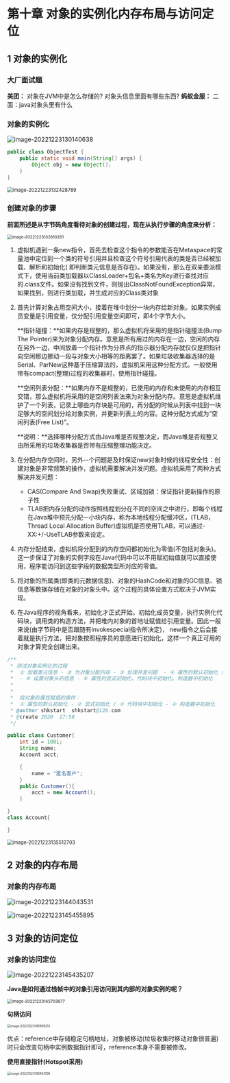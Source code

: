 # 第十章 对象的实例化内存布局与访问定位

## 1 对象的实例化

### 大厂面试题

**美团：**
对象在JVM中是怎么存储的?
对象头信息里面有哪些东西?
**蚂蚁金服：**
二面：java对象头里有什么

### 对象的实例化

![image-20221223130140638](C:\Users\ASUS\AppData\Roaming\Typora\typora-user-images\image-20221223130140638.png)

```java
public class ObjectTest {
    public static void main(String[] args) {
        Object obj = new Object();
    }
}
```

<img src="C:\Users\ASUS\AppData\Roaming\Typora\typora-user-images\image-20221223132428789.png" alt="image-20221223132428789" style="zoom: 80%;" /> 

### 创建对象的步骤

**前面所述是从字节码角度看待对象的创建过程，现在从执行步骤的角度来分析：**

<img src="C:\Users\ASUS\AppData\Roaming\Typora\typora-user-images\image-20221223132610261.png" alt="image-20221223132610261" style="zoom:67%;" />

1. 虚拟机遇到一条new指令，首先去检查这个指令的参数能否在Metaspace的常量池中定位到一个类的符号引用并且检查这个符号引用代表的类是否已经被加载、解析和初始化( 即判断类元信息是否存在)。如果没有，那么在双亲委派模式下，使用当前类加载器以ClassLoader+包名+类名为Key进行查找对应的.class文件。如果没有找到文件，则抛出ClassNotFoundException异常，如果找到，则进行类加载，并生成对应的Class类对象

2. 首先计算对象占用空间大小，接着在堆中划分一块内存给新对象。如果实例成员变量是引用变量，仅分配引用变量空间即可，即4个字节大小。

   **指针碰撞：**如果内存是规整的，那么虚拟机将采用的是指针碰撞法(Bump The Pointer)来为对象分配内存。意思是所有用过的内存在一边，空闲的内存在另外一边，中间放着一个指针作为分界点的指示器分配内存就仅仅是把指针向空闲那边挪动一段与对象大小相等的距离罢了。如果垃圾收集器选择的是Serial、ParNew这种基于压缩算法的，虚拟机采用这种分配方式。一般使用带有compact(整理)过程的收集器时，使用指针碰撞。

   **空闲列表分配：**如果内存不是规整的，已使用的内存和未使用的内存相互交错，那么虚拟机将采用的是空闲列表法来为对象分配内存。意思是虚拟机维护了一个列表，记录上哪些内存块是可用的，再分配的时候从列表中找到一块足够大的空间划分给对象实例，并更新列表上的内容。这种分配方式成为“空闲列表(Free List)”。

   **说明：**选择哪种分配方式由Java堆是否规整决定，而Java堆是否规整又由所采用的垃圾收集器是否带有压缩整理功能决定。

3. 在分配内存空间时，另外--个问题是及时保证new对象时候的线程安全性：创建对象是非常频繁的操作，虚拟机需要解决并发问题。虛拟机采用了两种方式解决并发问题：

   * CAS(Compare And Swap)失败重试、区域加锁：保证指针更新操作的原子性
   * TLAB把内存分配的动作按照线程划分在不同的空间之中进行，即每个线程在Java堆中预先分配一小块内存，称为本地线程分配缓冲区，(TLAB，Thread Local Allocation Buffer)虛拟机是否使用TLAB，可以通过-XX:+/-UseTLAB参数来设定。

4. 内存分配结束，虚拟机将分配到的内存空间都初始化为零值(不包括对象头)。这一步保证了对象的实例字段在Java代码中可以不用赋初始值就可以直接使用，程序能访问到这些字段的数据类型所对应的零值。

5. 将对象的所属类(即类的元数据信息)、对象的HashCode和对象的GC信息、锁信息等数据存储在对象的对象头中。这个过程的具体设置方式取决于JVM实现。
6. 在Java程序的视角看来，初始化才正式开始。初始化成员变量，执行实例化代码块，调用类的构造方法，并把堆内对象的首地址赋值给引用变量。因此一般来说(由字节码中是否跟随有invokespecial指令所决定)， new指令之后会接着就是执行方法，把对象按照程序员的意愿进行初始化，这样一个真正可用的对象才算完全创建出来。

```java
/**
 * 测试对象实例化的过程
 *  ① 加载类元信息 - ② 为对象分配内存 - ③ 处理并发问题  - ④ 属性的默认初始化（零值初始化）
 *  - ⑤ 设置对象头的信息 - ⑥ 属性的显式初始化、代码块中初始化、构造器中初始化
 *
 *
 *  给对象的属性赋值的操作：
 *  ① 属性的默认初始化 - ② 显式初始化 / ③ 代码块中初始化 - ④ 构造器中初始化
 * @author shkstart  shkstart@126.com
 * @create 2020  17:58
 */

public class Customer{
    int id = 1001;
    String name;
    Account acct;

    {
        name = "匿名客户";
    }
    public Customer(){
        acct = new Account();
    }

}
class Account{

}
```

<img src="C:\Users\ASUS\AppData\Roaming\Typora\typora-user-images\image-20221223135512703.png" alt="image-20221223135512703" style="zoom: 80%;" /> 

## 2 对象的内存布局

### 对象的内存布局

![image-20221223144043531](C:\Users\ASUS\AppData\Roaming\Typora\typora-user-images\image-20221223144043531.png)

![image-20221223145455895](C:\Users\ASUS\AppData\Roaming\Typora\typora-user-images\image-20221223145455895.png)

## 3 对象的访问定位

### 对象的访问定位

![image-20221223145435207](C:\Users\ASUS\AppData\Roaming\Typora\typora-user-images\image-20221223145435207.png)

**Java是如何通过栈帧中的对象引用访问到其内部的对象实例的呢？**

<img src="C:\Users\ASUS\AppData\Roaming\Typora\typora-user-images\image-20221223145703677.png" alt="image-20221223145703677" style="zoom:67%;" /> 

**句柄访问**

<img src="C:\Users\ASUS\AppData\Roaming\Typora\typora-user-images\image-20221223145909213.png" alt="image-20221223145909213" style="zoom: 50%;" /> 

优点：reference中存储稳定句柄地址，对象被移动(垃圾收集时移动对象很普遍)时只会改变句柄中实例数据指针即可，reference本身不需要被修改。

**使用直接指针(Hotspot采用)**

<img src="C:\Users\ASUS\AppData\Roaming\Typora\typora-user-images\image-20221223145943106.png" alt="image-20221223145943106" style="zoom:50%;" /> 



